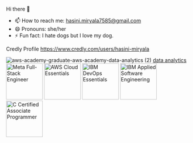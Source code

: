 Hi there 👋
  
 
- 📫 How to reach me: hasini.miryala7585@gmail.com
- 😄 Pronouns: she/her
- ⚡ Fun fact: I hate dogs but I love my dog.

Credly Profile
https://www.credly.com/users/hasini-miryala

![aws-academy-graduate-aws-academy-data-analytics (2)](https://github.com/user-attachments/assets/aeb08bdb-eb2c-4c72-b957-5c6d12ecbe76)
<a href="![aws-academy-graduate-aws-academy-data-analytics (2)](https://github.com/user-attachments/assets/aeb08bdb-eb2c-4c72-b957-5c6d12ecbe76)
">data analytics</a>
<img src="![aws-academy-graduate-aws-academy-data-analytics (2)](https://github.com/user-attachments/assets/aeb08bdb-eb2c-4c72-b957-5c6d12ecbe76)
" width="100" height="100" alt="Meta Full-Stack Engineer" title="Meta Full-Stack Engineer" />
<img src="./images/badge-aws-essentials.png" width="100" height="100" alt="AWS Cloud Essentials" title="AWS Cloud Essentials" /> 
<img src="./images/badge-ibm-devops-essentials.png" width="100" height="100" alt="IBM DevOps Essentials" title="IBM DevOps Essentials" />
<img src="./images/badge-ibm-swe-funamentals.png" width="100" height="100" alt="IBM Applied Software Engineering" title="IBM Applied Software Engineering" /> 
<img src="./images/badge-cla.png" width="100" height="100" alt="C Certified Associate Programmer" title="C Certified Associate Programmer" />
